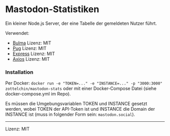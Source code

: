 # Mastodon-Statistiken
Ein kleiner Node.js Server, der eine Tabelle der gemeldeten Nutzer führt.

Verwendet:
- [Bulma](https://github.com/jgthms/bulma) Lizenz: MIT
- [Pug](https://github.com/pugjs/pug) Lizenz: MIT
- [Express](https://github.com/expressjs/express) Lizenz: MIT
- [Axios](https://github.com/expressjs/express) Lizenz: MIT

### Installation
Per Docker: `docker run -e "TOKEN=..." -e "INSTANCE=..." -p "3000:3000" zottelchin/mastodon-stats`
oder mit einer Docker-Compose Datei (siehe docker-compose.yml im Repo).

Es müssen die Umgebungsvariablen TOKEN und INSTANCE gesetzt werden, wobei TOKEN der API-Token ist und INSTANCE die Domain der INSTANCE ist (muss in folgender Form sein: `mastodon.social`).

----
Lizenz: MIT
